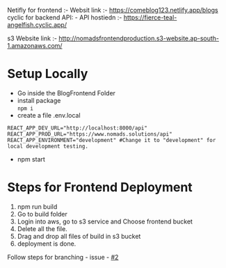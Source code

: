 Netifly for frontend :-
Websit link :- https://comeblog123.netlify.app/blogs
cyclic for backend API: -
API hostiedn :- https://fierce-teal-angelfish.cyclic.app/


s3 Website link :- 
http://nomadsfrontendproduction.s3-website.ap-south-1.amazonaws.com/


# Setup Locally
- Go inside the BlogFrontend Folder
- install package  
    ```npm i ```
- create a file .env.local

```
REACT_APP_DEV_URL="http://localhost:8000/api"
REACT_APP_PROD_URL="https://www.nomads.solutions/api"
REACT_APP_ENVIRONMENT="development" #Change it to "development" for local development testing.
```
- npm start


# Steps for Frontend Deployment

1. npm run build
2. Go to build folder 
3. Login into aws, go to s3 service and Choose frontend bucket
4. Delete all the file.
5. Drag and drop all files of build in s3 bucket
6. deployment is done.

Follow steps for branching - issue - [#2](https://github.com/techy1999/BlogFrontend/issues/2)
